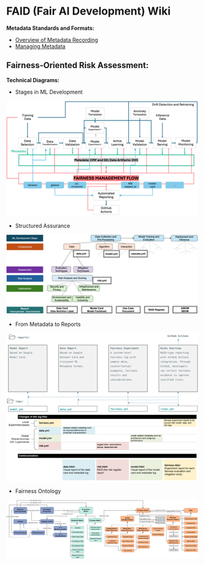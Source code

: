 # FAID (Fair AI Development) Wiki

**Metadata Standards and Formats:**
- [Overview of Metadata Recording](./metadata/README.md)
- [Managing Metadata](./managing-metadata.md)

**Fairness-Oriented Risk Assessment:**
- 

**Technical Diagrams:**

- Stages in ML Development

![](./media/mldev-overview-wlibs.png)

- Structured Assurance

![](./media/structured-evidence-collection.png)

- From Metadata to Reports

![](./media/reporting.png)
![](./media/metadataflow.png)

- Fairness Ontology 

![](./media/FairnessOntologyFull.png)